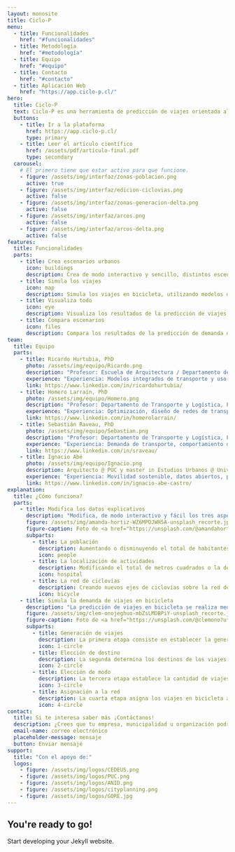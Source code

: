 ```yaml
---
layout: monosite
title: Ciclo-P
menu:
  - title: Funcionalidades
    href: "#funcionalidades"
  - title: Metodología
    href: "#metodología"
  - title: Equipo
    href: "#equipo"
  - title: Contacto
    href: "#contacto"
  - title: Aplicación Web
    href: "https://app.ciclo-p.cl/"
hero:
  title: Ciclo-P
  text: Ciclo-P es una herramienta de predicción de viajes orientada al ciclismo urbano, basada en modelos de demanda de viajes ampliamente utilizados para la planificación de transporte. Permite simular los efectos de un cambio en la población, la superficie construida para distintos usos y las ciclovías en el número de viajes en bicicleta.
  buttons:
    - title: Ir a la plataforma
      href: https://app.ciclo-p.cl/
      type: primary
    - title: Leer el artículo científico
      href: /assets/pdf/artículo-final.pdf
      type: secondary
  carousel:
    # El primero tiene que estar activo para que funcione.
    - figure: /assets/img/interfaz/zonas-poblacion.png
      active: true
    - figure: /assets/img/interfaz/edicion-ciclovias.png
      active: false
    - figure: /assets/img/interfaz/zonas-generacion-delta.png
      active: false
    - figure: /assets/img/interfaz/arcos.png
      active: false
    - figure: /assets/img/interfaz/arcos-delta.png
      active: false
features:
  title: Funcionalidades
  parts:
    - title: Crea escenarios urbanos
      icon: buildings
      description: Crea de modo interactivo y sencillo, distintos escenarios urbanos, modificando la población, los usos de suelo y la red de ciclovías.
    - title: Simula los viajes
      icon: map
      description: Simula los viajes en bicicleta, utilizando modelos de demanda de transporte de cuatro etapas (generación de viajes, elección de destino, elección de modo y asignación a la red).
    - title: Visualiza todo
      icon: eye
      description: Visualiza los resultados de la predicción de viajes en distintos mapas, a nivel de zona o calle, para cada uno de los cuatro modelos de demanda simulados.
    - title: Compara escenarios
      icon: files
      description: Compara los resultados de la predicción de demanda de viajes entre distintos escenarios.
team:
  title: Equipo
  parts:
    - title: Ricardo Hurtubia, PhD
      photo: /assets/img/equipo/Ricardo.png
      description: "Profesor: Escuela de Arquitectura / Departamento de Transporte y Logística, Facultad de Ingeniería @ PUC."
      experience: "Experiencia: Modelos integrados de transporte y uso de suelo, modelos de elección discreta relacionados con el espacio público y los sistemas de transporte."
      link: https://www.linkedin.com/in/ricardohurtubia/
    - title: Homero Larraín, PhD
      photo: /assets/img/equipo/Homero.png
      description: "Profesor: Departamento de Transporte y Logística, Facultad de Ingeniería @ PUC."
      experience: "Experiencia: Optimización, diseño de redes de transporte, equilibrio de redes de transporte, enrutamiento de vehículos."
      link: https://www.linkedin.com/in/homerolarrain/
    - title: Sebastián Raveau, PhD
      photo: /assets/img/equipo/Sebastian.png
      description: "Profesor: Departamento de Transporte y Logística, Facultad de Ingeniería @ PUC."
      experience: "Experiencia: Demanda de transporte, comportamiento del usuario de transporte."
      link: https://www.linkedin.com/in/sraveau/
    - title: Ignacio Abé
      photo: /assets/img/equipo/Ignacio.png
      description: Arquitecto @ PUC y master in Estudios Urbanos @ Università Iuav di Venezia.
      experience: "Experiencia: Movilidad sostenible, datos abiertos, programación, y análisis de información geográfica."
      link: https://www.linkedin.com/in/ignacio-abe-castro/
explanation:
  title: ¿Cómo funciona?
  parts:
    - title: Modifica los datos explicativos
      description: "Modifica, de modo interactivo y fácil los tres aspectos fundamentales que determinan los viajes en bicicleta:"
      figure: /assets/img/amanda-hortiz-WZ6MPDJWH5A-unsplash_recorte.jpg
      figure-caption: Foto de <a href="https://unsplash.com/@amandahortiz?utm_source=unsplash&utm_medium=referral&utm_content=creditCopyText">Amanda Hortiz</a> en <a href="https://unsplash.com/es/fotos/WZ6MPDJWH5A?utm_source=unsplash&utm_medium=referral&utm_content=creditCopyText">Unsplash</a>
      subparts:
        - title: La población
          description: Aumentando o disminuyendo el total de habitantes o la densidad en cada una de las zonas de modelación.
          icon: people
        - title: La localización de actividades
          description: Modificando el total de metros cuadrados o la densidad de cada uso específico en cada una de las zonas de modelación.
          icon: hospital
        - title: La red de ciclovías
          description: Creando nuevos ejes de ciclovías sobre la red de transporte existente. 
          icon: bicycle
    - title: Simula la demanda de viajes en bicicleta
      description: "La predicción de viajes en bicicleta se realiza mediante un modelo de cuatro etapas: generación de viajes, elección de destino, elección de modo y asignación a la red, enfocado específicamente en los viajes realizados por ciclistas en el ámbito urbano."
      figure: /assets/img/clem-onojeghuo-mbZsLMDBPiY-unsplash_recorte.jpg
      figure-caption: Foto de <a href="https://unsplash.com/@clemono?utm_source=unsplash&utm_medium=referral&utm_content=creditCopyText">Clem Onojeghuo</a> en <a href="https://unsplash.com/es/fotos/mbZsLMDBPiY?utm_source=unsplash&utm_medium=referral&utm_content=creditCopyText">Unsplash</a>
      subparts:
        - title: Generación de viajes
          description: La primera etapa consiste en establecer la generación de viajes, es decir cuántos viajes saldrán desde cada una de las zonas. 
          icon: 1-circle
        - title: Elección de destino
          description: La segunda determina los destinos de los viajes generados, es decir, calcula cuántos viajes se dirigen desde cada una de las zonas hacia todas las demás. Esta etapa también determinará la atracción de viajes (cuántos viajes llegarán a cada una de las zonas).
          icon: 2-circle
        - title: Elección de modo
          description: La tercera etapa establece la cantidad de viajes que se realizarán en bicicleta (desde y hacia cada zona).  
          icon: 3-circle
        - title: Asignación a la red
          description: La cuarta etapa asigna los viajes en bicicleta a la red vial, buscando una ruta eficiente para cada par origen destino. Estas rutas toman en consideración los atributos de la red que afectan su uso en bicicleta (como el tipo de calle, la presencia de ciclovías, la presencia de buses y la pendiente).
          icon: 4-circle
contact:
  title: Si te interesa saber más ¡Contáctanos!
  description: ¿Crees que tu empresa, municipalidad u organización podría aprovechar esta herramienta? ¡No dudes en escribirnos!
  email-name: correo electrónico
  placeholder-message: mensaje
  button: Enviar mensaje
support:
  title: "Con el apoyo de:"
  logos:
    - figure: /assets/img/logos/CEDEUS.png
    - figure: /assets/img/logos/PUC.png
    - figure: /assets/img/logos/ANID.png
    - figure: /assets/img/logos/cityplanning.png
    - figure: /assets/img/logos/GORE.jpg
---
```


## You're ready to go!

Start developing your Jekyll website.
